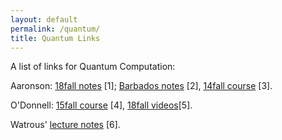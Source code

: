 ```yaml
---
layout: default
permalink: /quantum/
title: Quantum Links
---
```


A list of links for Quantum Computation:  

Aaronson: [18fall notes](https://www.scottaaronson.com/blog/?p=3943) [1]; [Barbados notes](https://www.scottaaronson.com/barbados-2016.pdf) [2], [14fall course](http://stellar.mit.edu/S/course/6/fa14/6.845/) [3].

O'Donnell: [15fall course](http://www.cs.cmu.edu/~odonnell/quantum15/) [4], [18fall videos](https://www.youtube.com/playlist?list=PLm3J0oaFux3YL5qLskC6xQ24JpMwOAeJz)[5].  

Watrous' [lecture notes](https://cs.uwaterloo.ca/~watrous/LectureNotes.html) [6].

 